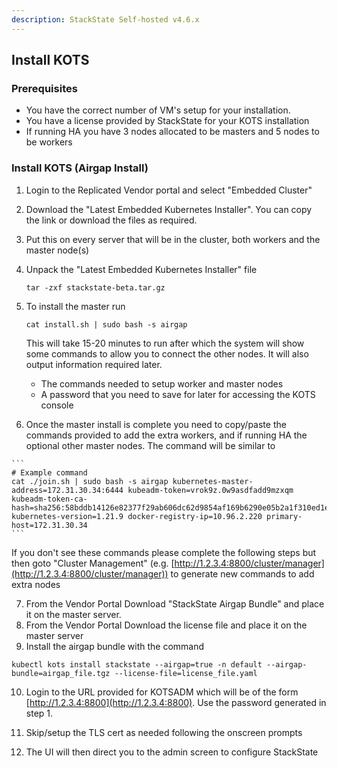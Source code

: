 ```yaml
---
description: StackState Self-hosted v4.6.x
---
```


## Install KOTS

### Prerequisites
  - You have the correct number of VM's setup for your installation.
  - You have a license provided by StackState for your KOTS installation
  - If running HA you have 3 nodes allocated to be masters and 5 nodes to be workers

### Install KOTS (Airgap Install)

  1. Login to the Replicated Vendor portal and select "Embedded Cluster"
  2. Download the "Latest Embedded Kubernetes Installer". You can copy the link or download the files as required.
  3. Put this on every server that will be in the cluster, both workers and the master node(s)
  4. Unpack the "Latest Embedded Kubernetes Installer" file 

     `tar -zxf stackstate-beta.tar.gz`

  5. To install the master run 

     `cat install.sh | sudo bash -s airgap`

       This will take 15-20 minutes to run after which the system will show some commands to allow you to connect the other nodes. It will also output information required later. 
        - The commands needed to setup worker and master nodes
        - A password that you need to save for later for accessing the KOTS console
 
  6. Once the master install is complete you need to copy/paste the commands provided to add the extra workers, and if running HA the optional other master nodes. The command will be similar to
     
    ```
    # Example command
    cat ./join.sh | sudo bash -s airgap kubernetes-master-address=172.31.30.34:6444 kubeadm-token=vrok9z.0w9asdfadd9mzxqm kubeadm-token-ca-hash=sha256:58bddb14126e82377f29ab606dc62d9854af169b6290e05b2a1f310ed1e75d38 kubernetes-version=1.21.9 docker-registry-ip=10.96.2.220 primary-host=172.31.30.34
    ```
  
  If you don't see these commands please complete the following steps but then goto "Cluster Management" (e.g. [http://1.2.3.4:8800/cluster/manager](http://1.2.3.4:8800/cluster/manager)) to generate new commands to add extra nodes

  7. From the Vendor Portal Download "StackState Airgap Bundle" and place it on the master server.
  8. From the Vendor Portal Download the license file and place it on the master server 
  9. Install the airgap bundle with the command

   `kubectl kots install stackstate --airgap=true -n default --airgap-bundle=airgap_file.tgz --license-file=license_file.yaml`

  
  10. Login to the URL provided for KOTSADM which will be of the form [http://1.2.3.4:8800](http://1.2.3.4:8800). Use the password generated in step 1.

  11. Skip/setup the TLS cert as needed following the onscreen prompts

  12. The UI will then direct you to the admin screen to configure StackState
   


